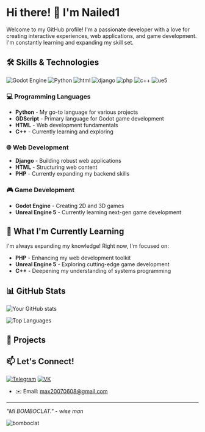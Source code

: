 # Hi there! 👋 I'm Nailed1

Welcome to my GitHub profile! I'm a passionate developer with a love for creating interactive experiences, web applications, and game development. I'm constantly learning and expanding my skill set.

## 🛠️ Skills & Technologies
![Godot Engine](https://img.shields.io/badge/Godot-478CBF?style=for-the-badge&logo=GodotEngine&logoColor=white)
![Python](https://img.shields.io/badge/Python-FFD43B?style=for-the-badge&logo=python&logoColor=blue)
![html](https://img.shields.io/badge/HTML5-E34F26?style=for-the-badge&logo=html5&logoColor=white)
![django](https://img.shields.io/badge/Django-092E20?style=for-the-badge&logo=django&logoColor=green)
![php](https://img.shields.io/badge/PHP-777BB4?style=for-the-badge&logo=php&logoColor=white)
![c++](https://img.shields.io/badge/C%2B%2B-00599C?style=for-the-badge&logo=c%2B%2B&logoColor=white)
![ue5](https://img.shields.io/badge/-Unreal%20Engine-313131?style=for-the-badge&logo=unreal-engine&logoColor=white)
### 💻 Programming Languages
- **Python** - My go-to language for various projects
- **GDScript** - Primary language for Godot game development
- **HTML** - Web development fundamentals
- **C++** - Currently learning and exploring

### 🌐 Web Development
- **Django** - Building robust web applications
- **HTML** - Structuring web content
- **PHP** - Currently expanding my backend skills

### 🎮 Game Development
- **Godot Engine** - Creating 2D and 3D games
- **Unreal Engine 5** - Currently learning next-gen game development

## 🚀 What I'm Currently Learning

I'm always expanding my knowledge! Right now, I'm focused on:

- **PHP** - Enhancing my web development toolkit
- **Unreal Engine 5** - Exploring cutting-edge game development
- **C++** - Deepening my understanding of systems programming

## 📊 GitHub Stats

![Your GitHub stats](https://github-readme-stats.vercel.app/api?username=nailed1&layout=compact&theme=radical)

![Top Languages](https://github-readme-stats.vercel.app/api/top-langs/?username=nailed1&layout=compact&theme=radical)

## 🔧 Projects

## 📫 Let's Connect!

[![Telegram](https://img.shields.io/badge/Telegram-2CA5E0?style=flat&logo=telegram&logoColor=white)](https://t.me/stillbore)
[![VK](https://img.shields.io/badge/VK-0077FF?style=flat&logo=vk&logoColor=white)](https://vk.com/nailed1)
- ✉️ Email: max20070608@gmail.com


---


*"MI BOMBOCLAT." - wise man*

![bomboclat](https://media1.tenor.com/m/PbXTSWWJtFEAAAAd/bomboclat-lightning-bomboclat.gif)